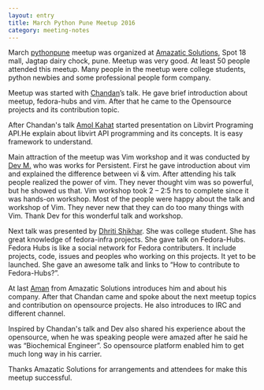 ```yaml
---
layout: entry
title: March Python Pune Meetup 2016
category: meeting-notes
---
```


March [pythonpune](meetup.com/PythonPune/) meetup was organized at [Amazatic Solutions](http://amazatic.com/), Spot 18 mall, Jagtap dairy chock, pune. Meetup was very good. At least 50 people attended this meetup. Many people in the meetup were college students, python newbies and some professional people form company.

Meetup was started with [Chandan](https://twitter.com/ciypro?lang=en)’s talk. He gave brief introduction about meetup, fedora-hubs and vim. After that he came to the Opensource projects and its contribution topic.

After Chandan's talk [Amol Kahat](https://www.linkedin.com/in/amol-kahat-18a2a176) started presentation on Libvirt Programing API.He explain about libvirt API programming and its concepts. It is easy framework to understand.

Main attraction of the meetup was Vim workshop and it was conducted by [Dev M.](http://www.meetup.com/Pune-vim-users/members/9730774/) who was works for Persistent. First he gave introduction about vim and explained the difference between vi & vim. After attending his talk people realized the power of vim. They never thought vim was so powerful, but he showed us that. Vim workshop took 2 – 2:5 hrs to complete since it was hands-on workshop. Most of the people were happy about the talk and workshop of Vim. They never new that they can do too many things with Vim. Thank Dev for this wonderful talk and workshop.

Next talk was presented by [Dhriti Shikhar](https://twitter.com/dhritishikhar). She was college student. She has great knowledge of fedora-infra projects. She gave talk on Fedora-Hubs. Fedora Hubs is like a social network for Fedora contributers. It include projects, code, issues and peoples who working on this projects. It yet to be launched. She gave an awesome talk and links to “How to contribute to Fedora-Hubs?”.

At last [Aman](https://in.linkedin.com/in/amankjain) from  Amazatic Solutions introduces him and about his company. After that Chandan came and spoke about the next meetup topics and contribution on opensource projects. He also introduces to IRC and different channel.

Inspired by Chandan's talk and Dev also shared his experience about the opensource, when he was speaking people were amazed after he said he was “Biochemical Engineer”. So opensource platform enabled him to get much long way in his carrier.

Thanks Amazatic Solutions for arrangements and attendees for make this meetup successful.
